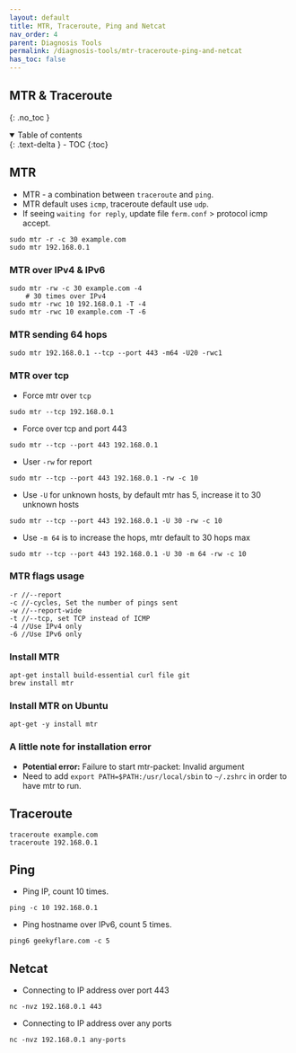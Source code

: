 ```yaml
---
layout: default    
title: MTR, Traceroute, Ping and Netcat
nav_order: 4
parent: Diagnosis Tools
permalink: /diagnosis-tools/mtr-traceroute-ping-and-netcat
has_toc: false
---
```


## MTR & Traceroute
{: .no_toc } 

<details open markdown="block">
  <summary>
    Table of contents
  </summary>
  {: .text-delta }
- TOC
{:toc}
</details>

## MTR 

* MTR - a combination between `traceroute` and `ping`.
* MTR default uses `icmp`, traceroute default use `udp`.
* If seeing `waiting for reply`, update file `ferm.conf` > protocol icmp accept.

```
sudo mtr -r -c 30 example.com
sudo mtr 192.168.0.1
```

### MTR over IPv4 & IPv6

```
sudo mtr -rw -c 30 example.com -4 
    # 30 times over IPv4
sudo mtr -rwc 10 192.168.0.1 -T -4
sudo mtr -rwc 10 example.com -T -6
```

### MTR sending 64 hops 

```
sudo mtr 192.168.0.1 --tcp --port 443 -m64 -U20 -rwc1
```

### MTR over tcp

* Force mtr over `tcp` 

```
sudo mtr --tcp 192.168.0.1
```

* Force over tcp and port 443 

```
sudo mtr --tcp --port 443 192.168.0.1
```

* User `-rw` for report 

```  
sudo mtr --tcp --port 443 192.168.0.1 -rw -c 10
```

* Use `-U` for unknown hosts, by default mtr has 5, increase it to 30 unknown hosts

```
sudo mtr --tcp --port 443 192.168.0.1 -U 30 -rw -c 10
```

* Use `-m 64` is to increase the hops, mtr default to 30 hops max
  
```
sudo mtr --tcp --port 443 192.168.0.1 -U 30 -m 64 -rw -c 10
```

### MTR flags usage 

```
-r //--report 
-c //-cycles, Set the number of pings sent
-w //--report-wide
-t //--tcp, set TCP instead of ICMP
-4 //Use IPv4 only
-6 //Use IPv6 only
```

### Install MTR

```
apt-get install build-essential curl file git
brew install mtr 
```

### Install MTR on Ubuntu

```
apt-get -y install mtr
```

### A little note for installation error

* **Potential error:** Failure to start mtr-packet: Invalid argument
* Need to add `export PATH=$PATH:/usr/local/sbin` to `~/.zshrc` in order to have mtr to run. 

## Traceroute 

```
traceroute example.com 
traceroute 192.168.0.1
```

## Ping

* Ping IP, count 10 times.
  
```
ping -c 10 192.168.0.1
```

* Ping hostname over IPv6, count 5 times. 

```
ping6 geekyflare.com -c 5
```

## Netcat

* Connecting to IP address over port 443 

```
nc -nvz 192.168.0.1 443 
```

* Connecting to IP address over any ports

```
nc -nvz 192.168.0.1 any-ports
```
